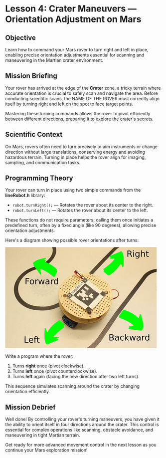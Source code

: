 # Lesson 4: Crater Maneuvers — Orientation Adjustment on Mars

## Objective

Learn how to command your Mars rover to turn right and left in place, enabling precise orientation adjustments essential for scanning and maneuvering in the Martian crater environment.

## Mission Briefing

Your rover has arrived at the edge of the **Crater** zone, a tricky terrain where accurate orientation is crucial to safely scan and navigate the area. Before conducting scientific scans, the NAME OF THE ROVER must correctly align itself by turning right and left on the spot to face target points.

Mastering these turning commands allows the rover to pivot efficiently between different directions, preparing it to explore the crater's secrets.

## Scientific Context

On Mars, rovers often need to turn precisely to aim instruments or change direction without large translations, conserving energy and avoiding hazardous terrain. Turning in place helps the rover align for imaging, sampling, and communication tasks.

## Programming Theory

Your rover can turn in place using two simple commands from the **lineRobot.h** library:

- `robot.turnRight();` — Rotates the rover about its center to the right.
- `robot.turnLeft();` — Rotates the rover about its center to the left.

These functions do not require parameters; calling them once initiates a predefined turn, often by a fixed angle (like 90 degrees), allowing precise orientation adjustments.

Here's a diagram showing possible rover orientations after turns:

![robot_directions](https://github.com/autolab-fi/line-robot-curriculum/blob/main/images/module_1/directions.png?raw=true)

Write a program where the rover:

1. Turns **right** once (pivot clockwise).
2. Turns **left** once (pivot counterclockwise).
3. Turns **left** again (facing the new direction after two left turns).

This sequence simulates scanning around the crater by changing orientation efficiently.


## Mission Debrief

Well done! By controlling your rover's turning maneuvers, you have given it the ability to orient itself in four directions around the crater. This control is essential for complex operations like scanning, obstacle avoidance, and maneuvering in tight Martian terrain.

Get ready for more advanced movement control in the next lesson as you continue your Mars exploration mission!